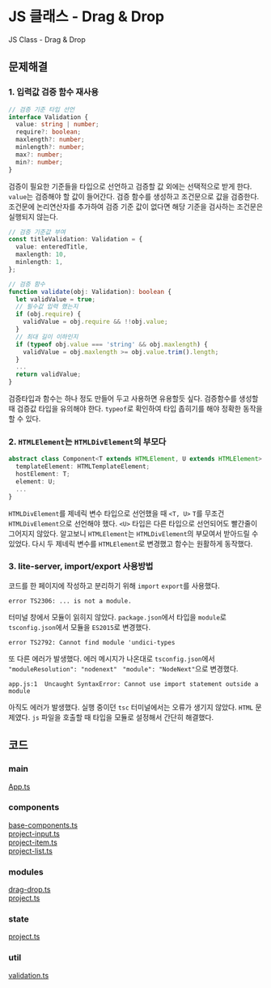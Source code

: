 # JS 클래스 - Drag & Drop
JS Class - Drag & Drop

## 문제해결
### 1. 입력값 검증 함수 재사용
```TypeScript
// 검증 기준 타입 선언
interface Validation { 
  value: string | number;
  require?: boolean;
  maxlength?: number;
  minlength?: number;
  max?: number;
  min?: number;
}
```
검증이 필요한 기준들을 타입으로 선언하고 검증할 값 외에는 선택적으로 받게 한다. `value`는 검증해야 할 값이 들어간다. 검증 함수를 생성하고 조건문으로 값을 검증한다. 조건문에 논리연산자를 추가하여 검증 기준 값이 없다면 해당 기준을 검사하는 조건문은 실행되지 않는다.
```TypeScript
// 검증 기준값 부여
const titleValidation: Validation = {
  value: enteredTitle,
  maxlength: 10,
  minlength: 1,
};
```   
```TypeScript
// 검증 함수
function validate(obj: Validation): boolean {
  let validValue = true;
  // 필수값 입력 했는지
  if (obj.require) {
    validValue = obj.require && !!obj.value;
  }
  // 최대 길이 이하인지
  if (typeof obj.value === 'string' && obj.maxlength) {
    validValue = obj.maxlength >= obj.value.trim().length;
  }
  ...
  return validValue;
}
```   
검증타입과 함수는 하나 정도 만들어 두고 사용하면 유용할듯 싶다. 검증함수를 생성할 때 검증값 타입을 유의해야 한다. `typeof`로 확인하여 타입 좁히기를 해야 정확한 동작을 할 수 있다.

### 2. `HTMLElement`는 `HTMLDivElement`의 부모다
```TypeScript
abstract class Component<T extends HTMLElement, U extends HTMLElement> {
  templateElement: HTMLTemplateElement;
  hostElement: T;
  element: U;
  ...
}
```
`HTMLDivElement`를 제네릭 변수 타입으로 선언했을 때 `<T, U>` `T`를 무조건 `HTMLDivElement`으로 선언해야 했다. `<U>` 타입은 다른 타입으로 선언되어도 빨간줄이 그어지지 않았다. 알고보니 `HTMLElement`는 `HTMLDivElement`의 부모여서 받아드릴 수 있었다. 다시 두 제네릭 변수를 `HTMLElement`로 변경했고 함수는 원활하게 동작했다.

### 3. lite-server, import/export 사용방법 
코드를 한 페이지에 작성하고 분리하기 위해 `import` `export`를 사용했다.
```
error TS2306: ... is not a module.
```
터미널 창에서 모듈이 읽히지 않았다. `package.json`에서 타입을 `module`로 `tsconfig.json`에서 모듈을 `ES2015`로 변경했다. 
```
error TS2792: Cannot find module 'undici-types
```
또 다른 에러가 발생했다. 에러 메시지가 나온대로 `tsconfig.json`에서 `"moduleResolution": "nodenext"` ` "module": "NodeNext"`으로 변경했다.
```
app.js:1  Uncaught SyntaxError: Cannot use import statement outside a module
``` 
아직도 에러가 발생했다. 실행 중이던 `tsc` 터미널에서는 오류가 생기지 않았다. `HTML` 문제였다. `js` 파일을 호출할 때 타입을 모듈로 설정해서 간단히 해결했다. 


## 코드 
### main    
[App.ts](../practice/2/src/app.ts)    

### components    
[base-components.ts](../practice/2/src/components/base-components.ts)   
[project-input.ts](../practice/2/src/components/project-input.ts)   
[project-item.ts](../practice/2/src/components/project-item.ts)   
[project-list.ts](../practice/2/src/components/project-list.ts)   

### modules     
[drag-drop.ts](../practice/2/src/modules/drag-drop.ts)   
[project.ts](../practice/2/src/modules/project.ts)   

### state   
[project.ts](../practice/2/src/state/project-state.ts)   

### util    
[validation.ts](../practice/2/src/util/validation.ts)   